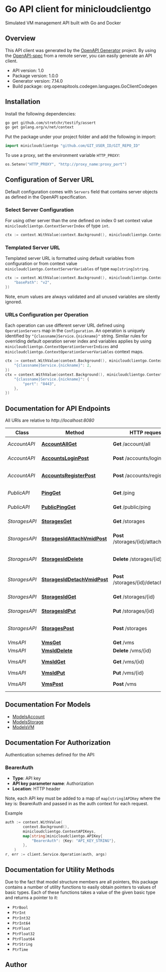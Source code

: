 # Go API client for minicloudclientgo

Simulated VM management API built with Go and Docker

## Overview
This API client was generated by the [OpenAPI Generator](https://openapi-generator.tech) project.  By using the [OpenAPI-spec](https://www.openapis.org/) from a remote server, you can easily generate an API client.

- API version: 1.0
- Package version: 1.0.0
- Generator version: 7.14.0
- Build package: org.openapitools.codegen.languages.GoClientCodegen

## Installation

Install the following dependencies:

```sh
go get github.com/stretchr/testify/assert
go get golang.org/x/net/context
```

Put the package under your project folder and add the following in import:

```go
import minicloudclientgo "github.com/GIT_USER_ID/GIT_REPO_ID"
```

To use a proxy, set the environment variable `HTTP_PROXY`:

```go
os.Setenv("HTTP_PROXY", "http://proxy_name:proxy_port")
```

## Configuration of Server URL

Default configuration comes with `Servers` field that contains server objects as defined in the OpenAPI specification.

### Select Server Configuration

For using other server than the one defined on index 0 set context value `minicloudclientgo.ContextServerIndex` of type `int`.

```go
ctx := context.WithValue(context.Background(), minicloudclientgo.ContextServerIndex, 1)
```

### Templated Server URL

Templated server URL is formatted using default variables from configuration or from context value `minicloudclientgo.ContextServerVariables` of type `map[string]string`.

```go
ctx := context.WithValue(context.Background(), minicloudclientgo.ContextServerVariables, map[string]string{
	"basePath": "v2",
})
```

Note, enum values are always validated and all unused variables are silently ignored.

### URLs Configuration per Operation

Each operation can use different server URL defined using `OperationServers` map in the `Configuration`.
An operation is uniquely identified by `"{classname}Service.{nickname}"` string.
Similar rules for overriding default operation server index and variables applies by using `minicloudclientgo.ContextOperationServerIndices` and `minicloudclientgo.ContextOperationServerVariables` context maps.

```go
ctx := context.WithValue(context.Background(), minicloudclientgo.ContextOperationServerIndices, map[string]int{
	"{classname}Service.{nickname}": 2,
})
ctx = context.WithValue(context.Background(), minicloudclientgo.ContextOperationServerVariables, map[string]map[string]string{
	"{classname}Service.{nickname}": {
		"port": "8443",
	},
})
```

## Documentation for API Endpoints

All URIs are relative to *http://localhost:8080*

Class | Method | HTTP request | Description
------------ | ------------- | ------------- | -------------
*AccountAPI* | [**AccountAllGet**](docs/AccountAPI.md#accountallget) | **Get** /account/all | List all accounts
*AccountAPI* | [**AccountsLoginPost**](docs/AccountAPI.md#accountsloginpost) | **Post** /accounts/login | Authenticate an account
*AccountAPI* | [**AccountsRegisterPost**](docs/AccountAPI.md#accountsregisterpost) | **Post** /accounts/register | Register a new account
*PublicAPI* | [**PingGet**](docs/PublicAPI.md#pingget) | **Get** /ping | Show public API status
*PublicAPI* | [**PublicPingGet**](docs/PublicAPI.md#publicpingget) | **Get** /public/ping | Show public API status
*StoragesAPI* | [**StoragesGet**](docs/StoragesAPI.md#storagesget) | **Get** /storages | List all storages
*StoragesAPI* | [**StoragesIdAttachVmidPost**](docs/StoragesAPI.md#storagesidattachvmidpost) | **Post** /storages/{id}/attach/{vmid} | Attach storage to VM
*StoragesAPI* | [**StoragesIdDelete**](docs/StoragesAPI.md#storagesiddelete) | **Delete** /storages/{id} | Delete storage by ID
*StoragesAPI* | [**StoragesIdDetachVmidPost**](docs/StoragesAPI.md#storagesiddetachvmidpost) | **Post** /storages/{id}/detach/{vmid} | Detach storage from VM
*StoragesAPI* | [**StoragesIdGet**](docs/StoragesAPI.md#storagesidget) | **Get** /storages/{id} | Get storage by ID
*StoragesAPI* | [**StoragesIdPut**](docs/StoragesAPI.md#storagesidput) | **Put** /storages/{id} | Update storage size
*StoragesAPI* | [**StoragesPost**](docs/StoragesAPI.md#storagespost) | **Post** /storages | Create a new storage volume
*VmsAPI* | [**VmsGet**](docs/VmsAPI.md#vmsget) | **Get** /vms | List all VMs
*VmsAPI* | [**VmsIdDelete**](docs/VmsAPI.md#vmsiddelete) | **Delete** /vms/{id} | Delete VM
*VmsAPI* | [**VmsIdGet**](docs/VmsAPI.md#vmsidget) | **Get** /vms/{id} | Get VM by ID
*VmsAPI* | [**VmsIdPut**](docs/VmsAPI.md#vmsidput) | **Put** /vms/{id} | Update VM
*VmsAPI* | [**VmsPost**](docs/VmsAPI.md#vmspost) | **Post** /vms | Create a new VM


## Documentation For Models

 - [ModelsAccount](docs/ModelsAccount.md)
 - [ModelsStorage](docs/ModelsStorage.md)
 - [ModelsVM](docs/ModelsVM.md)


## Documentation For Authorization


Authentication schemes defined for the API:
### BearerAuth

- **Type**: API key
- **API key parameter name**: Authorization
- **Location**: HTTP header

Note, each API key must be added to a map of `map[string]APIKey` where the key is: BearerAuth and passed in as the auth context for each request.

Example

```go
auth := context.WithValue(
		context.Background(),
		minicloudclientgo.ContextAPIKeys,
		map[string]minicloudclientgo.APIKey{
			"BearerAuth": {Key: "API_KEY_STRING"},
		},
	)
r, err := client.Service.Operation(auth, args)
```


## Documentation for Utility Methods

Due to the fact that model structure members are all pointers, this package contains
a number of utility functions to easily obtain pointers to values of basic types.
Each of these functions takes a value of the given basic type and returns a pointer to it:

* `PtrBool`
* `PtrInt`
* `PtrInt32`
* `PtrInt64`
* `PtrFloat`
* `PtrFloat32`
* `PtrFloat64`
* `PtrString`
* `PtrTime`

## Author



